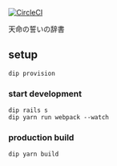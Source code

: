 [![CircleCI](https://circleci.com/gh/kekoyana/tenmei-dic.svg?style=svg)](https://circleci.com/gh/kekoyana/tenmei-dic)

天命の誓いの辞書

## setup
```
dip provision
```

### start development
```
dip rails s
dip yarn run webpack --watch
```

### production build
```
dip yarn build
```

